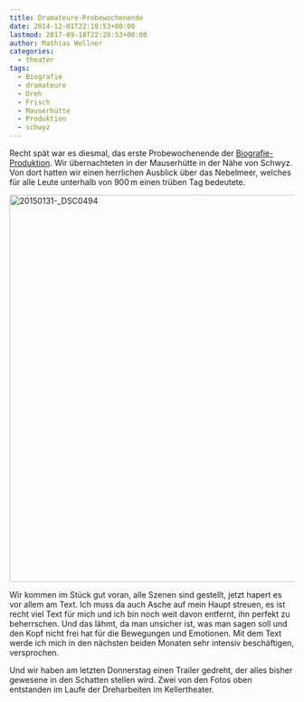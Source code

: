 ```yaml
---
title: Dramateure-Probewochenende
date: 2014-12-01T22:10:53+00:00
lastmod: 2017-09-18T22:28:53+00:00
author: Mathias Wellner
categories:
  - theater
tags:
  - Biografie
  - dramateure
  - Dreh
  - Frisch
  - Mauserhütte
  - Produktion
  - schwyz
---
```

Recht spät war es diesmal, das erste Probewochenende der <a href="http://dramateure.ch/wordpress/produktionen/biografie-ein-spiel/" target="_blank">Biografie-Produktion</a>. Wir übernachteten in der Mauserhütte in der Nähe von Schwyz. Von dort hatten wir einen herrlichen Ausblick über das Nebelmeer, welches für alle Leute unterhalb von 900&thinsp;m einen trüben Tag bedeutete. 

<a data-flickr-embed="true" data-context="true"  href="https://www.flickr.com/photos/mwellner/32983156890/in/album-72157677867335763/" title="20150131-_DSC0494"><img src="https://c1.staticflickr.com/4/3721/32983156890_d8b47f5a79_b.jpg" width="1024" height="683" alt="20150131-_DSC0494"></a><script async src="//embedr.flickr.com/assets/client-code.js" charset="utf-8"></script>

Wir kommen im Stück gut voran, alle Szenen sind gestellt, jetzt hapert es vor allem am Text. Ich muss da auch Asche auf mein Haupt streuen, es ist recht viel Text für mich und ich bin noch weit davon entfernt, ihn perfekt zu beherrschen. Und das lähmt, da man unsicher ist, was man sagen soll und den Kopf nicht frei hat für die Bewegungen und Emotionen. Mit dem Text werde ich mich in den nächsten beiden Monaten sehr intensiv beschäftigen, versprochen. 

Und wir haben am letzten Donnerstag einen Trailer gedreht, der alles bisher gewesene in den Schatten stellen wird. Zwei von den Fotos oben entstanden im Laufe der Dreharbeiten im Kellertheater.